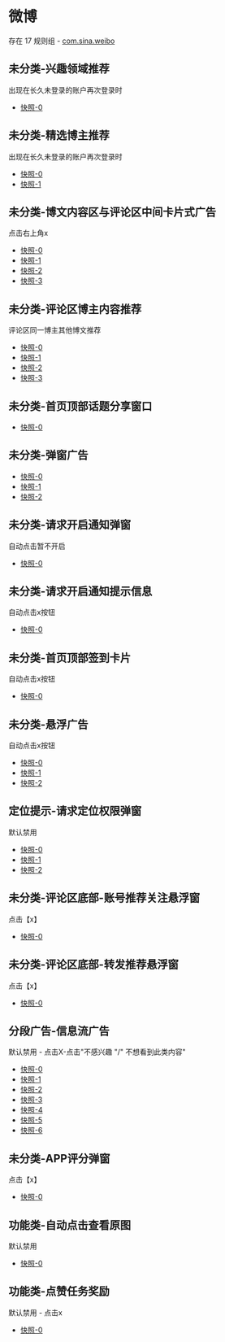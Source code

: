 # 微博

存在 17 规则组 - [com.sina.weibo](/src/apps/com.sina.weibo.ts)

## 未分类-兴趣领域推荐

出现在长久未登录的账户再次登录时

- [快照-0](https://i.gkd.li/i/12531405)

## 未分类-精选博主推荐

出现在长久未登录的账户再次登录时

- [快照-0](https://i.gkd.li/i/12531433)
- [快照-1](https://i.gkd.li/i/12531434)

## 未分类-博文内容区与评论区中间卡片式广告

点击右上角x

- [快照-0](https://i.gkd.li/i/12673043)
- [快照-1](https://i.gkd.li/i/13635551)
- [快照-2](https://i.gkd.li/i/12673051)
- [快照-3](https://i.gkd.li/i/13787207)

## 未分类-评论区博主内容推荐

评论区同一博主其他博文推荐

- [快照-0](https://i.gkd.li/i/12674498)
- [快照-1](https://i.gkd.li/i/13035647)
- [快照-2](https://i.gkd.li/i/12674511)
- [快照-3](https://i.gkd.li/i/12929591)

## 未分类-首页顶部话题分享窗口

- [快照-0](https://i.gkd.li/i/12705972)

## 未分类-弹窗广告

- [快照-0](https://i.gkd.li/i/12750090)
- [快照-1](https://i.gkd.li/i/13670266)
- [快照-2](https://i.gkd.li/i/12705974)

## 未分类-请求开启通知弹窗

自动点击暂不开启

- [快照-0](https://i.gkd.li/i/12705979)

## 未分类-请求开启通知提示信息

自动点击x按钮

- [快照-0](https://i.gkd.li/i/12705986)

## 未分类-首页顶部签到卡片

自动点击x按钮

- [快照-0](https://i.gkd.li/i/12749876)

## 未分类-悬浮广告

自动点击x按钮

- [快照-0](https://i.gkd.li/i/12750118)
- [快照-1](https://i.gkd.li/i/13206775)
- [快照-2](https://i.gkd.li/i/13206841)

## 定位提示-请求定位权限弹窗

默认禁用

- [快照-0](https://i.gkd.li/i/13218093)
- [快照-1](https://i.gkd.li/i/13003311)
- [快照-2](https://i.gkd.li/i/13255595)

## 未分类-评论区底部-账号推荐关注悬浮窗

点击【x】

- [快照-0](https://i.gkd.li/i/13482954)

## 未分类-评论区底部-转发推荐悬浮窗

点击【x】

- [快照-0](https://i.gkd.li/i/13482960)

## 分段广告-信息流广告

默认禁用 - 点击X-点击"不感兴趣 "/" 不想看到此类内容"

- [快照-0](https://i.gkd.li/i/13852321)
- [快照-1](https://i.gkd.li/i/12673051)
- [快照-2](https://i.gkd.li/i/14210775)
- [快照-3](https://i.gkd.li/i/14729705)
- [快照-4](https://i.gkd.li/i/13852322)
- [快照-5](https://i.gkd.li/i/13958782)
- [快照-6](https://i.gkd.li/i/14730274)

## 未分类-APP评分弹窗

点击【x】

- [快照-0](https://i.gkd.li/i/13620220)

## 功能类-自动点击查看原图

默认禁用

- [快照-0](https://i.gkd.li/i/13929119)

## 功能类-点赞任务奖励

默认禁用 - 点击x

- [快照-0](https://i.gkd.li/i/13837867)
